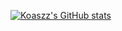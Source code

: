 [![Koaszz's GitHub stats](https://github-readme-stats.vercel.app/api?username=koaszz&theme=nord)](https://github.com/koaszz)
